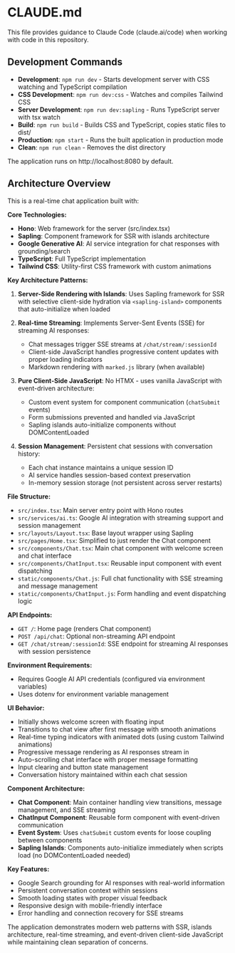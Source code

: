 # CLAUDE.md

This file provides guidance to Claude Code (claude.ai/code) when working with code in this repository.

## Development Commands

- **Development**: `npm run dev` - Starts development server with CSS watching and TypeScript compilation
- **CSS Development**: `npm run dev:css` - Watches and compiles Tailwind CSS
- **Server Development**: `npm run dev:sapling` - Runs TypeScript server with tsx watch
- **Build**: `npm run build` - Builds CSS and TypeScript, copies static files to dist/
- **Production**: `npm start` - Runs the built application in production mode
- **Clean**: `npm run clean` - Removes the dist directory

The application runs on http://localhost:8080 by default.

## Architecture Overview

This is a real-time chat application built with:

**Core Technologies:**
- **Hono**: Web framework for the server (src/index.tsx)
- **Sapling**: Component framework for SSR with islands architecture
- **Google Generative AI**: AI service integration for chat responses with grounding/search
- **TypeScript**: Full TypeScript implementation
- **Tailwind CSS**: Utility-first CSS framework with custom animations

**Key Architecture Patterns:**

1. **Server-Side Rendering with Islands**: Uses Sapling framework for SSR with selective client-side hydration via `<sapling-island>` components that auto-initialize when loaded

2. **Real-time Streaming**: Implements Server-Sent Events (SSE) for streaming AI responses:
   - Chat messages trigger SSE streams at `/chat/stream/:sessionId`
   - Client-side JavaScript handles progressive content updates with proper loading indicators
   - Markdown rendering with `marked.js` library (when available)

3. **Pure Client-Side JavaScript**: No HTMX - uses vanilla JavaScript with event-driven architecture:
   - Custom event system for component communication (`chatSubmit` events)
   - Form submissions prevented and handled via JavaScript
   - Sapling islands auto-initialize components without DOMContentLoaded

4. **Session Management**: Persistent chat sessions with conversation history:
   - Each chat instance maintains a unique session ID
   - AI service handles session-based context preservation
   - In-memory session storage (not persistent across server restarts)

**File Structure:**
- `src/index.tsx`: Main server entry point with Hono routes
- `src/services/ai.ts`: Google AI integration with streaming support and session management
- `src/layouts/Layout.tsx`: Base layout wrapper using Sapling
- `src/pages/Home.tsx`: Simplified to just render the Chat component
- `src/components/Chat.tsx`: Main chat component with welcome screen and chat interface
- `src/components/ChatInput.tsx`: Reusable input component with event dispatching
- `static/components/Chat.js`: Full chat functionality with SSE streaming and message management
- `static/components/ChatInput.js`: Form handling and event dispatching logic

**API Endpoints:**
- `GET /`: Home page (renders Chat component)
- `POST /api/chat`: Optional non-streaming API endpoint
- `GET /chat/stream/:sessionId`: SSE endpoint for streaming AI responses with session persistence

**Environment Requirements:**
- Requires Google AI API credentials (configured via environment variables)
- Uses dotenv for environment variable management

**UI Behavior:**
- Initially shows welcome screen with floating input
- Transitions to chat view after first message with smooth animations
- Real-time typing indicators with animated dots (using custom Tailwind animations)
- Progressive message rendering as AI responses stream in
- Auto-scrolling chat interface with proper message formatting
- Input clearing and button state management
- Conversation history maintained within each chat session

**Component Architecture:**
- **Chat Component**: Main container handling view transitions, message management, and SSE streaming
- **ChatInput Component**: Reusable form component with event-driven communication
- **Event System**: Uses `chatSubmit` custom events for loose coupling between components
- **Sapling Islands**: Components auto-initialize immediately when scripts load (no DOMContentLoaded needed)

**Key Features:**
- Google Search grounding for AI responses with real-world information
- Persistent conversation context within sessions
- Smooth loading states with proper visual feedback
- Responsive design with mobile-friendly interface
- Error handling and connection recovery for SSE streams

The application demonstrates modern web patterns with SSR, islands architecture, real-time streaming, and event-driven client-side JavaScript while maintaining clean separation of concerns.
